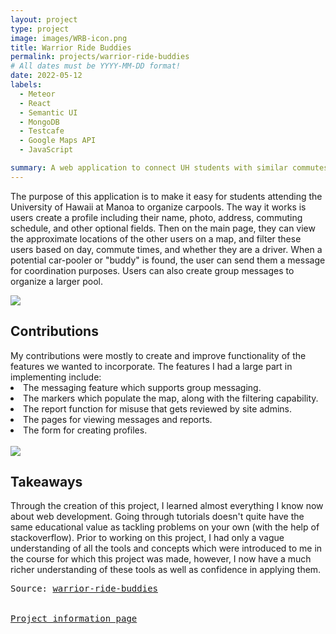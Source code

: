 ```yaml
---
layout: project
type: project
image: images/WRB-icon.png
title: Warrior Ride Buddies
permalink: projects/warrior-ride-buddies
# All dates must be YYYY-MM-DD format!
date: 2022-05-12
labels:
  - Meteor
  - React
  - Semantic UI
  - MongoDB
  - Testcafe
  - Google Maps API
  - JavaScript

summary: A web application to connect UH students with similar commutes.
---
```


The purpose of this application is to make it easy for students attending the University of Hawaii at Manoa to organize carpools. The way it works is users create a profile including their name, photo, address, commuting schedule, and other optional fields. Then on the main page, they can view the approximate locations of the other users on a map, and filter these users based on day, commute times, and whether they are a driver. When a potential car-pooler or "buddy" is found, the user can send them a message for coordination purposes. Users can also create group messages to organize a larger pool.
<br/>

<img class="ui image" src="{{ site.baseurl }}/images/ICS-314-final-project-screenshot.png"/>
<h2>
Contributions
</h2>
My contributions were mostly to create and improve functionality of the features we wanted to incorporate. The features I had a large part in implementing include:
<li>
The messaging feature which supports group messaging.
</li>
<li>
The markers which populate the map, along with the filtering capability.
</li>
<li>
The report function for misuse that gets reviewed by site admins.
</li>
<li>
The pages for viewing messages and reports.
</li>
<li>
The form for creating profiles.
</li>
<br/>
<img class="ui image" src="{{ site.baseurl }}/images/group_message.png"/>
<br/>
<h2>
Takeaways
</h2>
Through the creation of this project, I learned almost everything I know now about web development. Going through tutorials doesn't quite have the same educational value as tackling problems on your own (with the help of stackoverflow). Prior to working on this project, I had only a vague understanding of all the tools and concepts which were introduced to me in the course for which this project was made, however, I now have a much richer understanding of these tools as well as confidence in applying them.
<pre>Source: <a href="https://github.com/warrior-ride-buddies/warrior-ride-buddies/"><i class="large github icon"></i>warrior-ride-buddies</a>
<br/>
<a href="https://warrior-ride-buddies.github.io/">Project information page</a></pre>
<br/>
<br/>

